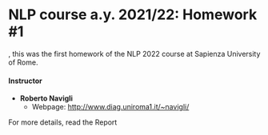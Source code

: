 # NLP course a.y. 2021/22: Homework #1

, this was the first homework of the NLP 2022 course at Sapienza University of Rome.

#### Instructor

* **Roberto Navigli**
  * Webpage: http://www.diag.uniroma1.it/~navigli/

For more details, read the Report
